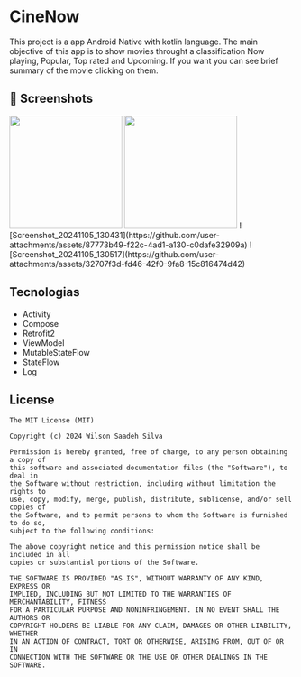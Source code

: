 # CineNow
This project is a app Android Native with kotlin language. The main objective of this app  is to show movies throught a classification Now playing, Popular, Top rated and Upcoming. If you want you can see brief summary of the movie clicking on them.

## :camera_flash: Screenshots
<!-- You can add more screenshots here if you like -->
<img src="https://github.com/user-attachments/assets/87773b49-f22c-4ad1-a130-c0dafe32909a" width=200/>
<img src="https://github.com/user-attachments/assets/32707f3d-fd46-42f0-9fa8-15c816474d42" width=200/>
![Screenshot_20241105_130431](https://github.com/user-attachments/assets/87773b49-f22c-4ad1-a130-c0dafe32909a)
![Screenshot_20241105_130517](https://github.com/user-attachments/assets/32707f3d-fd46-42f0-9fa8-15c816474d42)


## Tecnologias
- Activity
- Compose
- Retrofit2
- ViewModel
- MutableStateFlow
- StateFlow
- Log



## License
```
The MIT License (MIT)

Copyright (c) 2024 Wilson Saadeh Silva

Permission is hereby granted, free of charge, to any person obtaining a copy of
this software and associated documentation files (the "Software"), to deal in
the Software without restriction, including without limitation the rights to
use, copy, modify, merge, publish, distribute, sublicense, and/or sell copies of
the Software, and to permit persons to whom the Software is furnished to do so,
subject to the following conditions:

The above copyright notice and this permission notice shall be included in all
copies or substantial portions of the Software.

THE SOFTWARE IS PROVIDED "AS IS", WITHOUT WARRANTY OF ANY KIND, EXPRESS OR
IMPLIED, INCLUDING BUT NOT LIMITED TO THE WARRANTIES OF MERCHANTABILITY, FITNESS
FOR A PARTICULAR PURPOSE AND NONINFRINGEMENT. IN NO EVENT SHALL THE AUTHORS OR
COPYRIGHT HOLDERS BE LIABLE FOR ANY CLAIM, DAMAGES OR OTHER LIABILITY, WHETHER
IN AN ACTION OF CONTRACT, TORT OR OTHERWISE, ARISING FROM, OUT OF OR IN
CONNECTION WITH THE SOFTWARE OR THE USE OR OTHER DEALINGS IN THE SOFTWARE.
